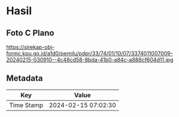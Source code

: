# Hasil

## Foto C Plano

https://sirekap-obj-formc.kpu.go.id/a1d0/pemilu/pdpr/33/74/01/10/07/3374011007009-20240215-030910--4c48cd58-8bda-41b0-a84c-a888cf604d11.jpg


## Metadata

| Key        | Value               |
| ---------- | ------------------- |
| Time Stamp | 2024-02-15 07:02:30 |



